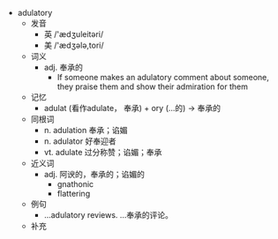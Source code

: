 - adulatory
  - 发音
    - 英 /'ædʒuleitəri/
    - 美 /'ædʒələ,tori/
  - 词义
    - adj. 奉承的
      - If someone makes an adulatory comment about someone, they praise them and show their admiration for them
  - 记忆
    - adulat (看作adulate， 奉承) + ory (…的) → 奉承的
  - 同根词
    - n. adulation 奉承；谄媚
    - n. adulator 好奉迎者
    - vt. adulate 过分称赞；谄媚；奉承
  - 近义词
    - adj. 阿谀的，奉承的；谄媚的
      - gnathonic
      - flattering
  - 例句
    - ...adulatory reviews. …奉承的评论。
  - 补充